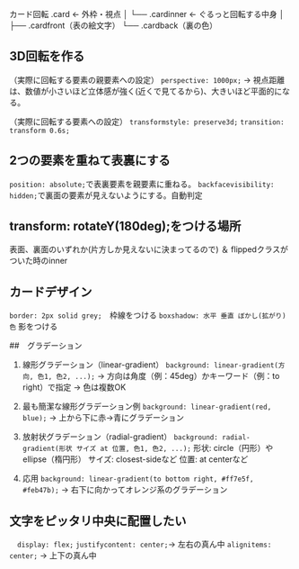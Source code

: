 カード回転
.card ← 外枠・視点
│
└── .cardinner ← ぐるっと回転する中身
    │
    ├── .cardfront（表の絵文字）
    └── .cardback（裏の色）
    
## 3D回転を作る
（実際に回転する要素の親要素への設定）
`perspective: 1000px;`
  → 視点距離は、数値が小さいほど立体感が強く(近くで見てるから)、大きいほど平面的になる。

（実際に回転する要素への設定）
`transformstyle: preserve3d;`
`transition: transform 0.6s;`

## 2つの要素を重ねて表裏にする
`position: absolute;`で表裏要素を親要素に重ねる。
`backfacevisibility: hidden;`で裏面の要素が見えないようにする。自動判定

## transform: rotateY(180deg);をつける場所
 表面、裏面のいずれか(片方しか見えないに決まってるので) ＆ flippedクラスがついた時のinner

## カードデザイン
 `border: 2px solid grey;`　枠線をつける
 `boxshadow: 水平 垂直 ぼかし(拡がり) 色` 影をつける

##　グラデーション
1. 線形グラデーション（linear-gradient）
`background: linear-gradient(方向, 色1, 色2, ...);`
→ 方向は角度（例：45deg）かキーワード（例：to right）で指定
→ 色は複数OK

3. 最も簡潔な線形グラデーション例
`background: linear-gradient(red, blue);`
→ 上から下に赤→青にグラデーション

2. 放射状グラデーション（radial-gradient）
`background: radial-gradient(形状 サイズ at 位置, 色1, 色2, ...);`
形状: circle（円形）やellipse（楕円形）
サイズ: closest-sideなど
位置: at centerなど

4. 応用
`background: linear-gradient(to bottom right, #ff7e5f, #feb47b);`
→ 右下に向かってオレンジ系のグラデーション

## 文字をピッタリ中央に配置したい
　`display: flex;`
  `justifycontent: center;`→ 左右の真ん中
  `alignitems: center;` → 上下の真ん中




